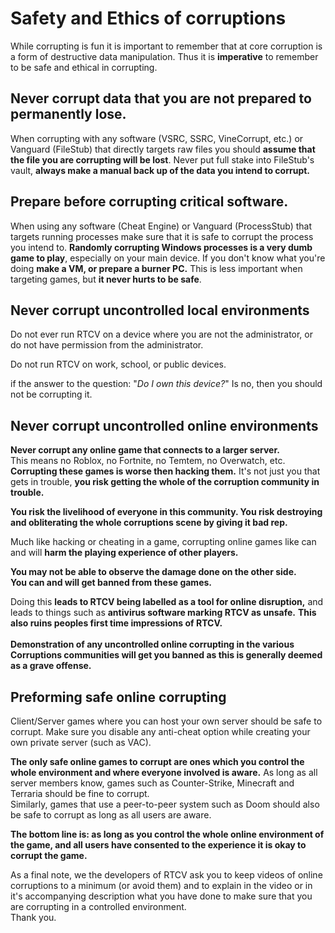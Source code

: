 # Safety and Ethics of corruptions

While corrupting is fun it is important to remember that at core corruption is a form of destructive data manipulation. Thus it is **imperative** to remember to be safe and ethical in corrupting.

## Never corrupt data that you are not prepared to permanently lose.

When corrupting with any software (VSRC, SSRC, VineCorrupt, etc.) or Vanguard (FileStub) that directly targets raw files you should **assume that the file you are corrupting will be lost**. Never put full stake into FileStub's vault, **always make a manual back up of the data you intend to corrupt.**&#x20;

## Prepare before corrupting critical software.

When using any software (Cheat Engine) or Vanguard (ProcessStub) that targets running processes make sure that it is safe to corrupt the process you intend to. **Randomly corrupting Windows processes is a very dumb game to play**, especially on your main device. If you don't know what you're doing **make a VM, or prepare a burner PC.** This is less important when targeting games, but **it never hurts to be safe**.

## Never corrupt uncontrolled local environments

Do not ever run RTCV on a device where you are not the administrator, or do not have permission from the administrator.

Do not run RTCV on work, school, or public devices.&#x20;

if the answer to the question: "_Do I own this device?_" Is no, then you should not be corrupting it.

## Never corrupt uncontrolled online environments&#x20;

**Never corrupt any online game that connects to a larger server.** \
This means no Roblox, no Fortnite, no Temtem, no Overwatch, etc. \
**Corrupting these games is worse then hacking them.** It's not just you that gets in trouble, **you risk getting the whole of the corruption community in trouble.**&#x20;

**You risk the livelihood of everyone in this community. You risk destroying and obliterating the whole corruptions scene by giving it bad rep.**&#x20;

Much like hacking or cheating in a game, corrupting online games like can and will **harm the playing experience of other players.**

**You may not be able to observe the damage done on the other side.**\
**You can and will get banned from these games.**

Doing this **leads to RTCV being labelled as a tool for online disruption,** and leads to things such as **antivirus software marking RTCV as unsafe.** **This also ruins peoples first time impressions of RTCV.**\
\
**Demonstration of any uncontrolled online corrupting in the various Corruptions communities will get you banned as this is generally deemed as a grave offense.**

## Preforming safe online corrupting

Client/Server games where you can host your own server should be safe to corrupt. Make sure you disable any anti-cheat option while creating your own private server (such as VAC).

**The only safe online games to corrupt are ones which you control the whole environment and where everyone involved is aware.** As long as all server members know, games such as Counter-Strike, Minecraft and Terraria should be fine to corrupt.\
Similarly, games that use a peer-to-peer system such as Doom should also be safe to corrupt as long as all users are aware.

**The bottom line is: as long as you control the whole online environment of the game, and all users have consented to the experience it is okay to corrupt the game.**

As a final note, we the developers of RTCV ask you to keep videos of online corruptions to a minimum (or avoid them) and to explain in the video or in it's accompanying description what you have done to make sure that you are corrupting in a controlled environment. \
Thank you.
